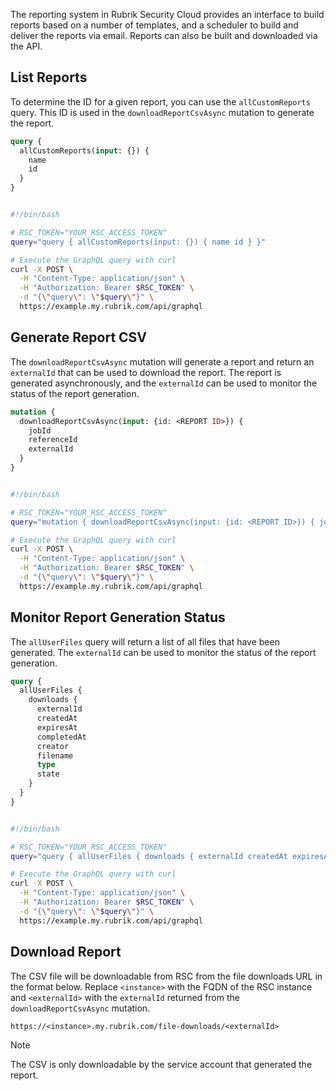 The reporting system in Rubrik Security Cloud provides an interface to build reports based on a number of templates, and a scheduler to build and deliver the reports via email. Reports can also be built and downloaded via the API.

## List Reports

To determine the ID for a given report, you can use the `allCustomReports` query. This ID is used in the `downloadReportCsvAsync` mutation to generate the report.

```graphql
query {
  allCustomReports(input: {}) {
    name
    id
  }
}
```

```powershell

```

```bash
#!/bin/bash

# RSC_TOKEN="YOUR_RSC_ACCESS_TOKEN"
query="query { allCustomReports(input: {}) { name id } }"

# Execute the GraphQL query with curl
curl -X POST \
  -H "Content-Type: application/json" \
  -H "Authorization: Bearer $RSC_TOKEN" \
  -d "{\"query\": \"$query\"}" \
  https://example.my.rubrik.com/api/graphql
```

## Generate Report CSV

The `downloadReportCsvAsync` mutation will generate a report and return an `externalId` that can be used to download the report. The report is generated asynchronously, and the `externalId` can be used to monitor the status of the report generation.

```graphql
mutation {
  downloadReportCsvAsync(input: {id: <REPORT ID>}) {
    jobId
    referenceId
    externalId
  }
}
```

```powershell

```

```bash
#!/bin/bash

# RSC_TOKEN="YOUR_RSC_ACCESS_TOKEN"
query="mutation { downloadReportCsvAsync(input: {id: <REPORT ID>}) { jobId referenceId externalId } }"

# Execute the GraphQL query with curl
curl -X POST \
  -H "Content-Type: application/json" \
  -H "Authorization: Bearer $RSC_TOKEN" \
  -d "{\"query\": \"$query\"}" \
  https://example.my.rubrik.com/api/graphql
```

## Monitor Report Generation Status

The `allUserFiles` query will return a list of all files that have been generated. The `externalId` can be used to monitor the status of the report generation.

```graphql
query {
  allUserFiles {
    downloads {
      externalId
      createdAt
      expiresAt
      completedAt
      creator
      filename
      type
      state
    }
  }
}
```

```powershell

```

```bash
#!/bin/bash

# RSC_TOKEN="YOUR_RSC_ACCESS_TOKEN"
query="query { allUserFiles { downloads { externalId createdAt expiresAt completedAt creator filename type state } } }"

# Execute the GraphQL query with curl
curl -X POST \
  -H "Content-Type: application/json" \
  -H "Authorization: Bearer $RSC_TOKEN" \
  -d "{\"query\": \"$query\"}" \
  https://example.my.rubrik.com/api/graphql
```

## Download Report

The CSV file will be downloadable from RSC from the file downloads URL in the format below. Replace `<instance>` with the FQDN of the RSC instance and `<externalId>` with the `externalId` returned from the `downloadReportCsvAsync` mutation.

```text
https://<instance>.my.rubrik.com/file-downloads/<externalId>
```

Note

The CSV is only downloadable by the service account that generated the report.
